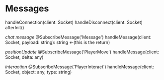 # Messages

handleConnection(client: Socket)
handleDisconnect(client: Socket)
afterInit()
 

  *chat message*
@SubscribeMessage('Message')
handleMessage(client: Socket, payload: string): string <-(this is the return)


  *positionUpdate*
@SubscribeMessage('PlayerMove')
handleMessage(client: Socket, delta: any)

  *interaction*
@SubscribeMessage('PlayerInteract')
handleMessage(client: Socket, object: any, type: string)



